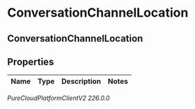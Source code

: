 # ConversationChannelLocation

## ConversationChannelLocation

## Properties

|Name | Type | Description | Notes|
|------------ | ------------- | ------------- | -------------|



_PureCloudPlatformClientV2 226.0.0_
